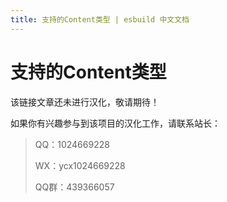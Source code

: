 ```yaml
---
title: 支持的Content类型 | esbuild 中文文档
---
```


# 支持的Content类型

该链接文章还未进行汉化，敬请期待！

如果你有兴趣参与到该项目的汉化工作，请联系站长：

>QQ：1024669228
>
>WX：ycx1024669228
>
>QQ群：439366057